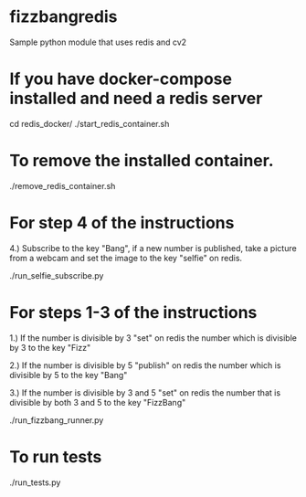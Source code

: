 # fizzbangredis
Sample python module that uses redis and cv2

# If you have docker-compose installed and need a redis server
cd redis_docker/
./start_redis_container.sh

# To remove the installed container.
./remove_redis_container.sh

# For step 4 of the instructions
4.) Subscribe to the key "Bang", if a new number is published, take a picture
from a webcam and set the image to the key "selfie" on redis.

./run_selfie_subscribe.py

# For steps 1-3 of the instructions
1.) If the number is divisible by 3 "set" on redis the number which is
divisible by 3 to the key  "Fizz"

2.) If the number is divisible by 5 "publish" on redis the number which is
divisible by 5 to the key "Bang"

3.) If the number is divisible by 3 and 5 "set" on redis the number that is
divisible by both 3 and 5 to the key "FizzBang"

./run_fizzbang_runner.py

# To run tests
./run_tests.py
